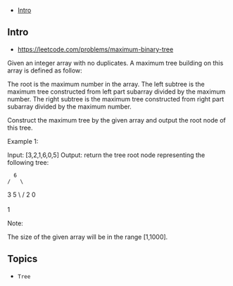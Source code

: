 - [Intro](#intro)

## Intro

- https://leetcode.com/problems/maximum-binary-tree


Given an integer array with no duplicates. A maximum tree building on this array is defined as follow:

The root is the maximum number in the array. 
The left subtree is the maximum tree constructed from left part subarray divided by the maximum number.
The right subtree is the maximum tree constructed from right part subarray divided by the maximum number.


Construct the maximum tree by the given array and output the root node of this tree.

Example 1:

Input: [3,2,1,6,0,5]
Output: return the tree root node representing the following tree:

      6
    /   \
   3     5
    \    / 
     2  0   
       \
        1

Note:

The size of the given array will be in the range [1,1000].



## Topics

- `Tree`


